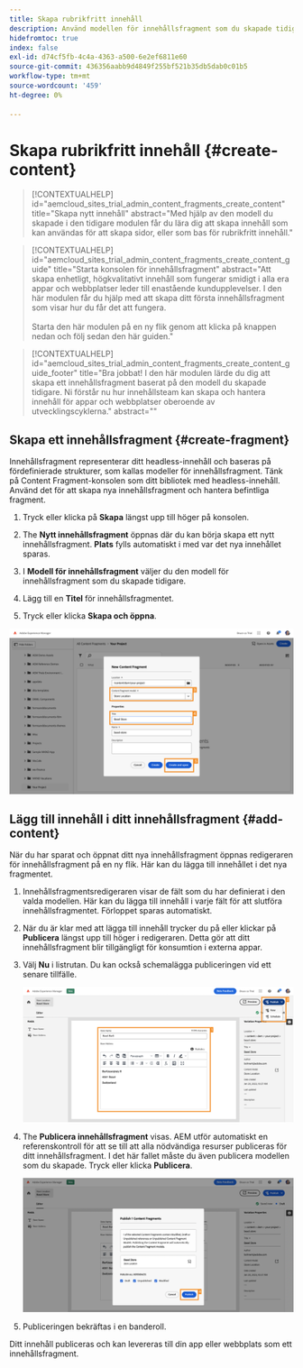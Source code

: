 ```yaml
---
title: Skapa rubrikfritt innehåll
description: Använd modellen för innehållsfragment som du skapade tidigare för att skapa innehåll som kan användas för att skapa sidor, eller som bas för rubrikfritt innehåll.
hidefromtoc: true
index: false
exl-id: d74cf5fb-4c4a-4363-a500-6e2ef6811e60
source-git-commit: 436356aabb9d4849f255bf521b35db5dab0c01b5
workflow-type: tm+mt
source-wordcount: '459'
ht-degree: 0%

---
```



# Skapa rubrikfritt innehåll {#create-content}

>[!CONTEXTUALHELP]
>id="aemcloud_sites_trial_admin_content_fragments_create_content"
>title="Skapa nytt innehåll"
>abstract="Med hjälp av den modell du skapade i den tidigare modulen får du lära dig att skapa innehåll som kan användas för att skapa sidor, eller som bas för rubrikfritt innehåll."

>[!CONTEXTUALHELP]
>id="aemcloud_sites_trial_admin_content_fragments_create_content_guide"
>title="Starta konsolen för innehållsfragment"
>abstract="Att skapa enhetligt, högkvalitativt innehåll som fungerar smidigt i alla era appar och webbplatser leder till enastående kundupplevelser. I den här modulen får du hjälp med att skapa ditt första innehållsfragment som visar hur du får det att fungera.<br><br>Starta den här modulen på en ny flik genom att klicka på knappen nedan och följ sedan den här guiden."

>[!CONTEXTUALHELP]
>id="aemcloud_sites_trial_admin_content_fragments_create_content_guide_footer"
>title="Bra jobbat! I den här modulen lärde du dig att skapa ett innehållsfragment baserat på den modell du skapade tidigare. Ni förstår nu hur innehållsteam kan skapa och hantera innehåll för appar och webbplatser oberoende av utvecklingscyklerna."
>abstract=""

## Skapa ett innehållsfragment {#create-fragment}

Innehållsfragment representerar ditt headless-innehåll och baseras på fördefinierade strukturer, som kallas modeller för innehållsfragment. Tänk på Content Fragment-konsolen som ditt bibliotek med headless-innehåll. Använd det för att skapa nya innehållsfragment och hantera befintliga fragment.

1. Tryck eller klicka på **Skapa** längst upp till höger på konsolen.

1. The **Nytt innehållsfragment** öppnas där du kan börja skapa ett nytt innehållsfragment. **Plats** fylls automatiskt i med var det nya innehållet sparas.

1. I **Modell för innehållsfragment** väljer du den modell för innehållsfragment som du skapade tidigare.

1. Lägg till en **Titel** för innehållsfragmentet.

1. Tryck eller klicka **Skapa och öppna**.

![Skapa ett nytt innehållsfragment](assets/do-not-localize/create-content-3-4-5.png)

## Lägg till innehåll i ditt innehållsfragment {#add-content}

När du har sparat och öppnat ditt nya innehållsfragment öppnas redigeraren för innehållsfragment på en ny flik. Här kan du lägga till innehållet i det nya fragmentet.

1. Innehållsfragmentsredigeraren visar de fält som du har definierat i den valda modellen. Här kan du lägga till innehåll i varje fält för att slutföra innehållsfragmentet. Förloppet sparas automatiskt.

1. När du är klar med att lägga till innehåll trycker du på eller klickar på **Publicera** längst upp till höger i redigeraren. Detta gör att ditt innehållsfragment blir tillgängligt för konsumtion i externa appar.

1. Välj **Nu** i listrutan. Du kan också schemalägga publiceringen vid ett senare tillfälle.

   ![Skapa innehåll](assets/do-not-localize/add-content-1-2.png)

1. The **Publicera innehållsfragment** visas. AEM utför automatiskt en referenskontroll för att se till att alla nödvändiga resurser publiceras för ditt innehållsfragment. I det här fallet måste du även publicera modellen som du skapade. Tryck eller klicka **Publicera**.

   ![Publicerings- och referenskontroll](assets/do-not-localize/publish-4.png)

1. Publiceringen bekräftas i en banderoll.

Ditt innehåll publiceras och kan levereras till din app eller webbplats som ett innehållsfragment.

